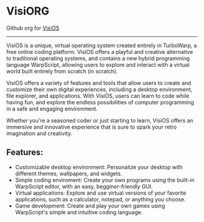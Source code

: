 # VisiORG
Github org for [VisiOS](https://barney86.neocities.org/visios/)

---

VisiOS is a unique, virtual operating system created entirely in TurboWarp, a free online coding platform. VisiOS offers a playful and creative alternative to traditional operating systems, and contains a new hybrid programming language WarpScript, allowing users to explore and interact with a virtual world built entirely from scratch (in scratch).

VisiOS offers a variety of features and tools that allow users to create and customize their own digital experiences, including a desktop environment, file explorer, and applications. With VisiOS, users can learn to code while having fun, and explore the endless possibilities of computer programming in a safe and engaging environment.

Whether you're a seasoned coder or just starting to learn, VisiOS offers an immersive and innovative experience that is sure to spark your retro imagination and creativity.

## Features:

   - Customizable desktop environment: Personalize your desktop with different themes, wallpapers, and widgets.
   - Simple coding enviroment: Create your own programs using the built-in WarpScript editor, with an easy, begginer-friendly GUI.
   - Virtual applications: Explore and use virtual versions of your favorite applications, such as a calculator, notepad, or anything you choose.
   - Game development: Create and play your own games using WarpScript's simple and intuitive coding language.

